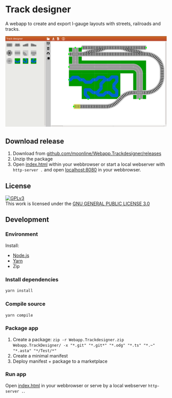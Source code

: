 # Track designer

A webapp to create and export l-gauge layouts with streets, railroads and tracks.

![Trackdesigner screenshot](Documentation/screenshot1.png)


## Download release

1. Download from [github.com/moonline/Webapp.Trackdesigner/releases](https://github.com/moonline/Webapp.Trackdesigner/releases)
2. Unzip the package
3. Open [index.html](index.html) within your webbrowser or start a local webserver with `http-server .` and open [localhost:8080](http://localhost:8080) in your webbrowser.

## License

<a rel="license" href="http://www.gnu.org/copyleft/gpl.html"><img alt="GPLv3" style="border-width:0" src="http://www.gnu.org/graphics/gplv3-88x31.png" /></a><br />This work is licensed under the <a rel="license" href="http://www.gnu.org/licenses/gpl-3.0-standalone.html">GNU GENERAL PUBLIC LICENSE 3.0</a>

## Development

### Environment

Install:

* [Node.js](https://nodejs.org/en/download/)
* [Yarn](https://classic.yarnpkg.com/en/docs/install)
* Zip

### Install dependencies

```sh
yarn install
```

### Compile source

`yarn compile`

### Package app

1. Create a package: `zip -r Webapp.Trackdesigner.zip Webapp.TrackDesigner/ -x "*.git" "*.git*" "*.odg" "*.ts" "*.~" "*.asta" "*/Test/*"`
2. Create a minimal manifest
3. Deploy manifest + package to a marketplace


### Run app

Open [index.html](index.html) in your webbrowser or serve by a local webserver `http-server .`.

